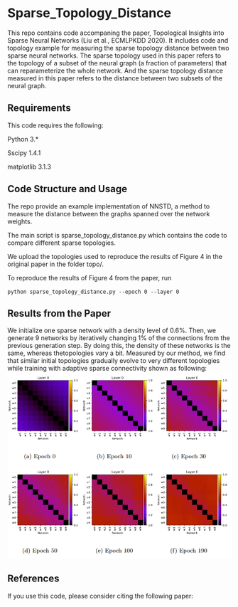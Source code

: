# Sparse_Topology_Distance
This repo contains code accompaning the paper, Topological Insights into Sparse Neural Networks (Liu et al., ECMLPKDD 2020). It includes code and topology example for measuring the sparse topology distance between two sparse neural networks. The sparse topology used in this paper refers to the topology of a subset of the neural graph (a fraction of parameters) that can reparameterize the whole network. And the sparse topology distance measured in this paper refers to the distance between two subsets of the neural graph. 

## Requirements

This code requires the following:

Python 3.*

Sscipy 1.4.1

matplotlib 3.1.3

## Code Structure and Usage

The repo provide an example implementation of NNSTD, a method to measure the distance between the graphs spanned over the network weights.

The main script is sparse_topology_distance.py which contains the code to compare different sparse topologies. 

We upload the topologies used to reproduce the results of Figure 4 in the original paper in the folder topo/. 

To reproduce the results of Figure 4 from the paper, run 
```
python sparse_topology_distance.py --epoch 0 --layer 0
```
## Results from the Paper

We initialize  one sparse network with a density level of 0.6%. Then, we generate 9 networks by iteratively changing 1% of the connections from the previous generation step. By doing this, the density of these networks is the same, whereas thetopologies vary a bit. Measured by our method, we find that similar initial topologies gradually evolve to very different topologies while training with adaptive sparse connectivity shown as following:
![](Figure_4.png)

## References

If you use this code, please consider citing the following paper:





